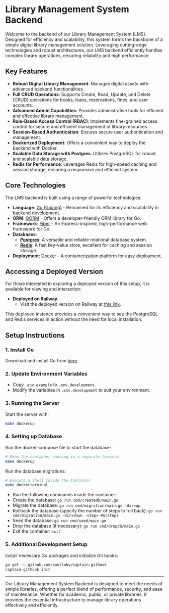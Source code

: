# Library Management System Backend

Welcome to the backend of our Library Management System (LMS). Designed for efficiency and scalability, this system forms the backbone of a simple digital library management solution. Leveraging cutting-edge technologies and robust architectures, our LMS backend efficiently handles complex library operations, ensuring reliability and high performance.

## Key Features

- **Robust Digital Library Management**: Manages digital assets with advanced backend functionalities.
- **Full CRUD Operations**: Supports Create, Read, Update, and Delete (CRUD) operations for books, loans, reservations, fines, and user accounts.
- **Advanced Admin Capabilities**: Provides administrative tools for efficient and effective library management.
- **Role-Based Access Control (RBAC)**: Implements fine-grained access control for secure and efficient management of library resources.
- **Session-Based Authentication**: Ensures secure user authentication and management.
- **Dockerized Deployment**: Offers a convenient way to deploy the backend with Docker.
- **Scalable Data Storage with Postgres**: Utilizes PostgreSQL for robust and scalable data storage.
- **Redis for Performance**: Leverages Redis for high-speed caching and session storage, ensuring a responsive and efficient system.

## Core Technologies

The LMS backend is built using a range of powerful technologies:

- **Language**: [Go (Golang)](https://go.dev/doc/install) - Renowned for its efficiency and scalability in backend development.
- **ORM**: [GORM](https://gorm.io/index.html) - Offers a developer-friendly ORM library for Go.
- **Framework**: [Fiber](https://docs.gofiber.io/) - An Express-inspired, high-performance web framework for Go.
- **Databases**:
  - [**Postgres**](https://www.postgresql.org/): A versatile and reliable relational database system.
  - [**Redis**](https://redis.io/): A fast key-value store, excellent for caching and session storage.
- **Deployment**: [Docker](https://www.docker.com/) - A containerization platform for easy deployment.

## Accessing a Deployed Version

For those interested in exploring a deployed version of this setup, it is available for viewing and interaction:

- **Deployed on Railway**:
  - Visit the deployed version on Railway at [this link](https://railway.app/project/d296ea6f-2941-4176-8b32-ef7e210cf56a).

This deployed instance provides a convenient way to see the PostgreSQL and Redis services in action without the need for local installation.

## Setup Instructions

### 1. Install Go

Download and install Go from [here](https://go.dev/doc/install).

### 2. Update Environment Variables

- Copy `.env.example` to `.env.development`.
- Modify the variables in `.env.development` to suit your environment.

### 3. Running the Server

Start the server with:

```bash
make dockerup
```

### 4. Setting up Database

Run the docker-compose file to start the database:

```bash
# Keep the container running in a separate terminal
make dockerup
```

Run the database migrations:

```bash
# Execute a Shell Inside the Container
make dockerterminal
```

- Run the following commands inside the container:
- Create the database: `go run cmd/createdb/main.go`
- Migrate the database: `go run cmd/migration/main.go -dir=up`
- Rollback the database (specify the number of steps to roll back): `go run cmd/migration/main.go -dir=down -step= #$(step)`
- Seed the database: `go run cmd/seed/main.go`
- Drop the database (if necessary): `go run cmd/dropdb/main.go`
- Exit the container: `exit`

### 5. Additional Development Setup

Install necessary Go packages and initialize Git hooks:

```bash
go get -u github.com/swellaby/captain-githook
captain-githook init
```

---

Our Library Management System Backend is designed to meet the needs of simple libraries, offering a perfect blend of performance, security, and ease of maintenance. Whether for academic, public, or private libraries, it provides the essential infrastructure to manage library operations effectively and efficiently.
